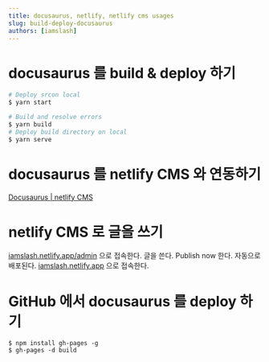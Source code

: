 ```yaml
---
title: docusaurus, netlify, netlify cms usages
slug: build-deploy-docusaurus
authors: [iamslash]
---
```


# docusaurus 를 build & deploy 하기

```bash
# Deploy srcon local
$ yarn start

# Build and resolve errors
$ yarn build
# Deploy build directory on local
$ yarn serve
```

# docusaurus 를 netlify CMS 와 연동하기

[Docusaurus | netlify CMS](https://www.netlifycms.org/docs/docusaurus/)

# netlify CMS 로 글을 쓰기

[iamslash.netlify.app/admin](iamslash.netlify.app/admin) 으로 접속한다. 글을 쓴다. Publish now 한다. 자동으로 배포된다. [iamslash.netlify.app](iamslash.netlify.app) 으로 접속한다.

# GitHub 에서 docusaurus 를 deploy 하기

```
$ npm install gh-pages -g
$ gh-pages -d build
```